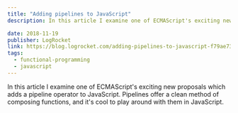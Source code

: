 ```yaml
---
title: "Adding pipelines to JavaScript"
description: In this article I examine one of ECMAScript's exciting new proposals which adds a pipeline operator to JavaScript.

date: 2018-11-19
publisher: LogRocket
link: https://blog.logrocket.com/adding-pipelines-to-javascript-f79ae7311574/
tags: 
  - functional-programming
  - javascript
---
```


In this article I examine one of ECMAScript's exciting new proposals which adds a pipeline operator to JavaScript. Pipelines offer a clean method of composing functions, and it's cool to play around with them in JavaScript.